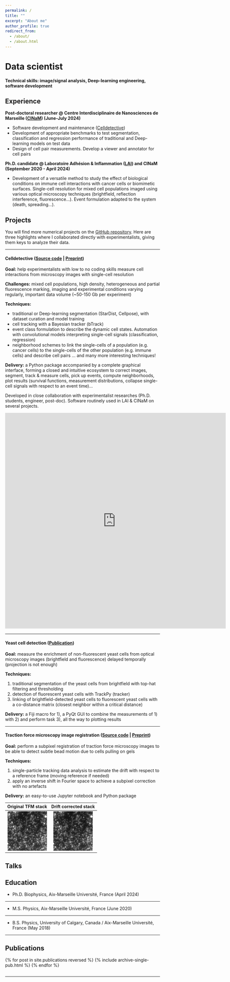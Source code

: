 ```yaml
---
permalink: /
title: ""
excerpt: "About me"
author_profile: true
redirect_from: 
  - /about/
  - /about.html
---
```


# Data scientist

#### Technical skills: image/signal analysis, Deep-learning engineering, software development

## Experience

<strong>Post-doctoral researcher @ Centre Interdisciplinaire de Nanosciences de Marseille (<a href="https://www.cinam.univ-mrs.fr/cinam/">CINaM</a>) (June-July 2024)</strong>

* Software development and maintenance ([Celldetective](https://github.com/remyeltorro/celldetective))
* Development of appropriate benchmarks to test segmentation, classification and regression performance of traditional and Deep-learning models on test data
* Design of cell pair measurements. Develop a viewer and annotator for cell pairs
 
<strong>Ph.D. candidate @ Laboratoire Adhésion & Inflammation (<a href="https://labadhesioninflammation.org/">LAI</a>) and CINaM (September 2020 - April 2024)</strong>

* Development of a versatile method to study the effect of biological conditions on immune cell interactions with cancer cells or biomimetic surfaces. Single-cell resolution for mixed cell populations imaged using various optical microscopy techniques (brightfield, reflection interference, fluorescence...). Event formulation adapted to the system (death, spreading...).

  
## Projects

You will find more numerical projects on the [GitHub repository](https://github.com/remyeltorro). Here are three highlights where I collaborated directly with experimentalists, giving them keys to analyze their data. 

---

#### Celldetective ([Source code](https://github.com/remyeltorro/celldetective) | [Preprint](https://www.biorxiv.org/content/10.1101/2024.03.15.585250v1))

**Goal:** help experimentalists with low to no coding skills measure cell interactions from microscopy images with single-cell resolution

**Challenges:** mixed cell populations, high density, heterogeneous and partial fluorescence marking, imaging and experimental conditions varying regularly, important data volume (~50-150 Gb per experiment)

**Techniques:**
- traditional or Deep-learning segmentation (StarDist, Cellpose), with dataset curation and model training
- cell tracking with a Bayesian tracker (bTrack)
- event class formulation to describe the dynamic cell states. Automation with convolutional models interpreting single-cell signals (classification, regression)
- neighborhood schemes to link the single-cells of a population (e.g. cancer cells) to the single-cells of the other population (e.g. immune cells) and describe cell pairs
... and many more interesting techniques!

**Delivery:** a Python package accompanied by a complete graphical interface, forming a closed and intuitive ecosystem to correct images, segment, track & measure cells, pick up events, compute neighborhoods, plot results (survival functions, measurement distributions, collapse single-cell signals with respect to an event time)... 

Developed in close collaboration with experimentalist researches (Ph.D. students, engineer, post-doc). Software routinely used in LAI & CINaM on several projects.

<iframe src="https://docs.google.com/gview?url=https://github.com/remyeltorro/remyeltorro.github.io/raw/master/images/pipeline.pdf&embedded=true" style="width:718px; height:700px;" frameborder="0"></iframe>


---

#### Yeast cell detection ([Publication](https://pubs.rsc.org/en/Content/ArticleLanding/2024/LC/D4LC00011K))

**Goal:** measure the enrichment of non-fluorescent yeast cells from optical microscopy images (brightfield and fluorescence) delayed temporally (projection is not enough)

**Techniques:** 
1. traditional segmentation of the yeast cells from brightfield with top-hat filtering and thresholding
2. detection of fluorescent yeast cells with TrackPy (tracker)
3. linking of brightfield-detected yeast cells to fluorescent yeast cells with a co-distance matrix (closest neighbor within a critical distance)

**Delivery:** a Fiji macro for 1), a PyQt GUI to combine the measurements of 1) with 2) and perform task 3), all the way to plotting results

---

#### Traction force microscopy image registration ([Source code](https://github.com/remyeltorro/SPTAlign) | [Preprint](https://www.biorxiv.org/content/10.1101/2022.02.11.480084v1))


**Goal:** perform a subpixel registration of traction force microscopy images to be able to detect subtle bead motion due to cells pulling on gels

**Techniques:**
1. single-particle tracking data analysis to estimate the drift with respect to a reference frame (moving reference if needed)
2. apply an inverse shift in Fourier space to achieve a subpixel correction with no artefacts

**Delivery:** an easy-to-use Jupyter notebook and Python package

  
|Original TFM stack         | Drift corrected stack          |
|:-------------------------:|:------------------------------:|
| ![](images/drift.gif)     | ![](images/drift_corrected.gif)|


## Talks




## Education


* Ph.D. Biophysics, Aix-Marseille Université, France (April 2024)

---

* M.S. Physics, Aix-Marseille Université, France (June 2020)

---

* B.S. Physics, University of Calgary, Canada / Aix-Marseille Université, France (May 2018)

---

## Publications

<style style="text/css">
  	.hoverTable{
		width:100%; 
		border-collapse:collapse; 
		border: 0px;
	}
	.hoverTable td{ 
		padding:7px; border:#4e95f4 0px solid;
	}
	/* Define the default color for all the table rows */
	.hoverTable tr{
		background: #ffffff;
	}
	/* Define the hover highlight color for the table row */
    .hoverTable tr:hover {
          background-color: #f7f7f7;
    }
</style>

<table class="hoverTable">
  <col style="width:83%">
  <col style="width:17%">
  {% for post in site.publications reversed %}
    {% include archive-single-pub.html %}
  {% endfor %}
</table>

---

<p style="margin-bottom:3cm;"></p>






